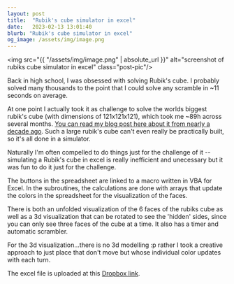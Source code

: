 ```yaml
---
layout: post
title:  "Rubik's cube simulator in excel"
date:   2023-02-13 13:01:40
blurb: "Rubik's cube simulator in excel"
og_image: /assets/img/image.png
---
```


<img src="{{ "/assets/img/image.png" | absolute_url }}" alt="screenshot of rubiks cube simulator in excel" class="post-pic"/>


Back in high school, I was obsessed with solving Rubik's cube. I probably solved many thousands to the point that I could solve any scramble in ~11 seconds on average.

At one point I actually took it as challenge to solve the worlds biggest rubik's cube (with dimensions of 121x121x121), which took me ~89h across several months. [You can read my blog post here about it from nearly a decade ago](https://www.speedsolving.com/threads/uwr-121x121x121-largest-solve-ever.44193). Such a large rubik's cube can't even really be practically built, so it's all done in a simulator. 

Naturally I'm often compelled to do things just for the challenge of it -- simulating a Rubik's cube in excel is really inefficient and unecessary but it was fun to do it just for the challenge. 

The buttons in the spreadsheet are linked to a macro written in VBA for Excel. In the subroutines, the calculations are done with arrays that update the colors in the spreadsheet for the visualization of the faces.

There is both an unfolded visualization of the 6 faces of the rubiks cube as well as a 3d visualization that can be rotated to see the 'hidden' sides, since you can only see three faces of the cube at a time. It also has a timer and automatic scrambler.

For the 3d visualization...there is no 3d modelling :p rather I took a creative approach to just place that don't move but whose individual color updates with each turn.

The excel file is uploaded at this [Dropbox link](https://www.dropbox.com/scl/fi/nnwb1gjeoduzayam84jur/Rubiks-Cube-Simulator.xlsm?dl=0&rlkey=lqtn6azjisgf35uobv07towu2).
